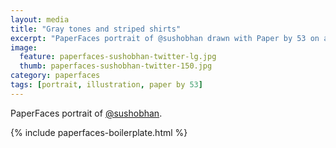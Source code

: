 ```yaml
---
layout: media
title: "Gray tones and striped shirts"
excerpt: "PaperFaces portrait of @sushobhan drawn with Paper by 53 on an iPad."
image: 
  feature: paperfaces-sushobhan-twitter-lg.jpg
  thumb: paperfaces-sushobhan-twitter-150.jpg
category: paperfaces
tags: [portrait, illustration, paper by 53]
---
```


PaperFaces portrait of [@sushobhan](http://twitter.com/sushobhan).

{% include paperfaces-boilerplate.html %}